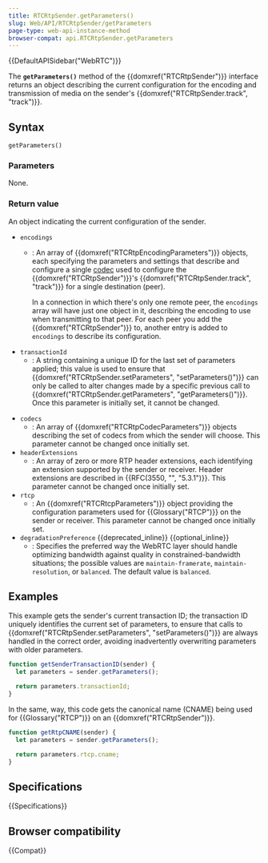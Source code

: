 ```yaml
---
title: RTCRtpSender.getParameters()
slug: Web/API/RTCRtpSender/getParameters
page-type: web-api-instance-method
browser-compat: api.RTCRtpSender.getParameters
---
```


{{DefaultAPISidebar("WebRTC")}}

The **`getParameters()`** method of the {{domxref("RTCRtpSender")}} interface returns an object describing the current configuration for the encoding and transmission of media on the sender's {{domxref("RTCRtpSender.track", "track")}}.

## Syntax

```js-nolint
getParameters()
```

### Parameters

None.

### Return value

An object indicating the current configuration of the sender.

<!-- spec defines following in RTCRtpSendParameters -->
- `encodings`
  - : An array of {{domxref("RTCRtpEncodingParameters")}} objects, each specifying the parameters and settings that describe and configure a single [codec](#codecs) used to configure the {{domxref("RTCRtpSender")}}'s {{domxref("RTCRtpSender.track", "track")}} for a single destination (peer).

    In a connection in which there's only one remote peer, the `encodings` array will have just one object in it, describing the encoding to use when transmitting to that peer.
    For each peer you add the {{domxref("RTCRtpSender")}} to, another entry is added to `encodings` to describe its configuration.
- `transactionId`
  - : A string containing a unique ID for the last set of parameters applied; this value is used to ensure that {{domxref("RTCRtpSender.setParameters", "setParameters()")}} can only be called to alter changes made by a specific previous call to {{domxref("RTCRtpSender.getParameters", "getParameters()")}}.
    Once this parameter is initially set, it cannot be changed.
<!-- spec defines following in RTCRtpParameters -->
- `codecs`
  - : An array of {{domxref("RTCRtpCodecParameters")}} objects describing the set of codecs from which the sender will choose.
    This parameter cannot be changed once initially set.
- `headerExtensions`
  - : An array of zero or more RTP header extensions, each identifying an extension supported by the sender or receiver.
    Header extensions are described in {{RFC(3550, "", "5.3.1")}}. This parameter cannot be changed once initially set.
- `rtcp`
  - : An {{domxref("RTCRtcpParameters")}} object providing the configuration parameters used for {{Glossary("RTCP")}} on the sender or receiver.
    This parameter cannot be changed once initially set.
- `degradationPreference` {{deprecated_inline}} {{optional_inline}}
  - : Specifies the preferred way the WebRTC layer should handle optimizing bandwidth against quality in constrained-bandwidth situations; the possible values are `maintain-framerate`, `maintain-resolution`, or `balanced`.
    The default value is `balanced`.

## Examples

This example gets the sender's current transaction ID; the transaction ID uniquely identifies the current set of parameters, to ensure that calls to {{domxref("RTCRtpSender.setParameters", "setParameters()")}} are always handled in the correct order, avoiding inadvertently overwriting parameters with older parameters.

```js
function getSenderTransactionID(sender) {
  let parameters = sender.getParameters();

  return parameters.transactionId;
}
```

In the same, way, this code gets the canonical name (CNAME) being used for {{Glossary("RTCP")}} on an {{domxref("RTCRtpSender")}}.

```js
function getRtpCNAME(sender) {
  let parameters = sender.getParameters();

  return parameters.rtcp.cname;
}
```

## Specifications

{{Specifications}}

## Browser compatibility

{{Compat}}
